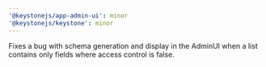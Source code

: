 ```yaml
---
'@keystonejs/app-admin-ui': minor
'@keystonejs/keystone': minor
---
```


Fixes a bug with schema generation and display in the AdminUI when a list contains only fields where access control is false.
